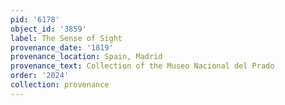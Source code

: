 ```yaml
---
pid: '6178'
object_id: '3859'
label: The Sense of Sight
provenance_date: '1819'
provenance_location: Spain, Madrid
provenance_text: Collection of the Museo Nacional del Prado
order: '2024'
collection: provenance
---
```

